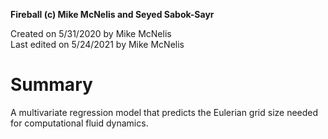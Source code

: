 **Fireball (c) Mike McNelis and Seyed Sabok-Sayr**

Created on 5/31/2020 by Mike McNelis\
Last edited on 5/24/2021 by Mike McNelis

# Summary

A multivariate regression model that predicts the Eulerian grid size needed for computational fluid dynamics. 
